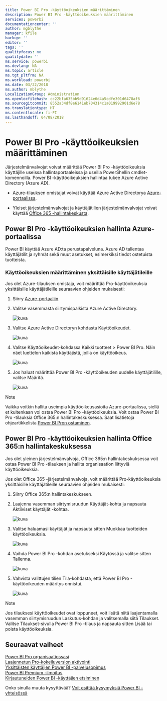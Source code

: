 ```yaml
---
title: Power BI Pro -käyttöoikeuksien määrittäminen
description: Power BI Pro -käyttöoikeuksien määrittäminen
services: powerbi
documentationcenter: ''
author: mgblythe
manager: kfile
backup: ''
editor: ''
tags: ''
qualityfocus: no
qualitydate: ''
ms.service: powerbi
ms.devlang: NA
ms.topic: article
ms.tgt_pltfrm: NA
ms.workload: powerbi
ms.date: 03/22/2018
ms.author: mblythe
LocalizationGroup: Administration
ms.openlocfilehash: cc22bfa635bb9d91624e6d4a5cdfe301d6478af6
ms.sourcegitcommit: 8552a34df8e6141eb704314c1a019992901d6e78
ms.translationtype: HT
ms.contentlocale: fi-FI
ms.lasthandoff: 04/08/2018
---
```

# <a name="assigning-power-bi-pro-licenses"></a>Power BI Pro -käyttöoikeuksien määrittäminen

Järjestelmänvalvojat voivat määrittää Power BI Pro -käyttöoikeuksia käyttäjille useissa hallintaportaaleissa ja useilla PowerShellin cmdlet-komennoilla. Power BI -käyttöoikeuksien hallintaa tukee Azure Active Directory (Azure AD).

* Azure-tilauksen omistajat voivat käyttää Azure Active Directorya [Azure-portaalissa](https://ms.portal.azure.com/#@microsoft.onmicrosoft.com/dashboard/private/39bc3cf7-31a4-43f6-954c-f2d69ca2f0). 

* Yleiset järjestelmänvalvojat ja käyttäjätilien järjestelmänvalvojat voivat käyttää [Office 365 -hallintakeskusta](https://portal.office.com/AdminPortal/Home#/homepage).

## <a name="managing-power-bi-pro-licenses-in-the-azure-portal"></a>Power BI Pro -käyttöoikeuksien hallinta Azure-portaalissa

Power BI käyttää Azure AD:ta perustapalveluna. Azure AD tallentaa käyttäjätilit ja ryhmät sekä muut asetukset, esimerkiksi tiedot ostetuista tuotteista.

### <a name="assigning-licenses-to-individual-user-accounts"></a>Käyttöoikeuksien määrittäminen yksittäisille käyttäjätileille

Jos olet Azure-tilauksen omistaja, voit määrittää Pro-käyttöoikeuksia yksittäisille käyttäjätileille seuraavien ohjeiden mukaisesti:

1. Siirry [Azure-portaaliin](https://ms.portal.azure.com/#@microsoft.onmicrosoft.com/dashboard/private/39bc3cf7-31a4-43f6-954c-f2d69ca2f0). 

2. Valitse vasemmasta siirtymispalkista Azure Active Directory.

    ![kuva](media/service-assigning-power-bi-pro-licenses/service-assigning-power-bi-pro-licenses-01.png)

3. Valitse Azure Active Directoryn kohdasta Käyttöoikeudet.

    ![kuva](media/service-assigning-power-bi-pro-licenses/service-assigning-power-bi-pro-licenses-02.png)

4. Valitse Käyttöoikeudet-kohdassa Kaikki tuotteet > Power BI Pro. Näin näet luettelon kaikista käyttäjistä, joilla on käyttöoikeus.

    ![kuva](media/service-assigning-power-bi-pro-licenses/service-assigning-power-bi-pro-licenses-03.png)

5. Jos haluat määrittää Power BI Pro -käyttöoikeuden uudelle käyttäjätilille, valitse Määritä.

    ![kuva](media/service-assigning-power-bi-pro-licenses/service-assigning-power-bi-pro-licenses-04.png)

> [!NOTE]
> Vaikka voitkin hallita useimpia käyttöoikeusasioita Azure-portaalissa, siellä et kuitenkaan voi ostaa Power BI Pro -käyttöoikeuksia. Voit ostaa Power BI Pro -tilauksia Office 365:n hallintakeskuksessa. Saat lisätietoja ohjeartikkelista [Power BI Pron ostaminen](https://docs.microsoft.com/en-us/power-bi/service-admin-purchasing-power-bi-pro).
>

## <a name="managing-power-bi-pro-licenses-in-the-office-365-admin-center"></a>Power BI Pro -käyttöoikeuksien hallinta Office 365:n hallintakeskuksessa

Jos olet yleinen järjestelmänvalvoja, Office 365:n hallintakeskuksessa voit ostaa Power BI Pro -tilauksen ja hallita organisaation liittyviä käyttöoikeuksia.

Jos olet Office 365 -järjestelmänvalvoja, voit määrittää Pro-käyttöoikeuksia yksittäisille käyttäjätileille seuraavien ohjeiden mukaisesti:

1. Siirry Office 365:n hallintakeskukseen.

2. Laajenna vasemman siirtymisruudun Käyttäjät-kohta ja napsauta Aktiiviset käyttäjät -kohtaa.

    ![kuva](media/service-assigning-power-bi-pro-licenses/service-assigning-power-bi-pro-licenses-05.png)

3. Valitse haluamasi käyttäjät ja napsauta sitten Muokkaa tuotteiden käyttöoikeuksia.

    ![kuva](media/service-assigning-power-bi-pro-licenses/service-assigning-power-bi-pro-licenses-06.png)

4. Vaihda Power BI Pro -kohdan asetukseksi Käytössä ja valitse sitten Tallenna.

    ![kuva](media/service-assigning-power-bi-pro-licenses/service-assigning-power-bi-pro-licenses-07.png)

5. Vahvista valittujen tilien Tila-kohdasta, että Power BI Pro -käyttöoikeuden määritys onnistui.

    ![kuva](media/service-assigning-power-bi-pro-licenses/service-assigning-power-bi-pro-licenses-08.png)

> [!NOTE]
> Jos tilauksesi käyttöoikeudet ovat loppuneet, voit lisätä niitä laajentamalla vasemman siirtymisruudun Laskutus-kohdan ja valitsemalla siitä Tilaukset. Valitse Tilaukset-sivulla Power BI Pro -tilaus ja napsauta sitten Lisää tai poista käyttöoikeuksia.
>

## <a name="next-steps"></a>Seuraavat vaiheet
[Power BI Pro organisaatiossasi](service-admin-power-bi-pro-in-your-organization.md)
</br>
[Laajennetun Pro-kokeiluversion aktivointi](service-extended-pro-trial.md)
</br>
[Yksittäisten käyttäjien Power BI -palvelusopimus](https://powerbi.microsoft.com/terms-of-service/)
</br>
[Power BI Premium -ilmoitus](https://aka.ms/pbipremium-announcement)
</br>
[Kirjautuneiden Power BI -käyttäjien etsiminen](service-admin-access-usage.md)

Onko sinulla muuta kysyttävää? [Voit esittää kysymyksiä Power BI -yhteisössä](https://community.powerbi.com/)